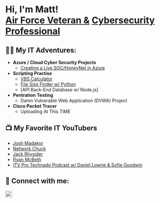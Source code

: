 <h1>Hi, I'm Matt! <br/><a href="https://www.linkedin.com/in/matthew-rimbert/">Air Force Veteran &</a> <a href="https://www.linkedin.com/in/matthew-rimbert/">Cybersecurity Professional</a>
<h2>👨‍💻 My IT Adventures:</h2>

- <b>Azure / Cloud Cyber Security Projects</b>
  - [Creating a Live SOC/HoneyNet in Azure](https://github.com/Matthew-Rimbert/Azure-HoneyNet)
- <b>Scripting Practise</b>
  - [VBS Calculator](https://github.com/Matthew-Rimbert/VBScript-Calculator)
  - [File Size Finder w/ Python](https://github.com/Matthew-Rimbert/File-Size-Finder)
  - [API Back-End Database w/ Node.js]
- <b>Pentration Testing</b>
  - Damn Vulnerable Web Application (DVWA)
Project
- <b>Cisco Packet Tracer</b>
  - Uploading At This TIME
<h2>📺 My Favorite IT YouTubers</h2>

- [Josh Madakor](https://www.youtube.com/@JoshMadakor)
- [Network Chuck](https://www.youtube.com/@NetworkChuck)
- [Jack Rhysider](https://www.youtube.com/@JackRhysider)
- [Ryan McBeth](https://www.youtube.com/@RyanMcBethProgramming)
- [ITV Pro Technado Podcast w/ Daniel Lowrie & Sofie Goodwin](https://www.youtube.com/@ITProTv)

<h2> 🤳 Connect with me:</h2>


[<img align="left" alt="MatthewRimbert | LinkedIn" width="22px" src="https://cdn.jsdelivr.net/npm/simple-icons@v3/icons/linkedin.svg" />][linkedin]

[linkedin]:(https://www.linkedin.com/in/matthew-rimbert/)

<!--
**joshmadakor1/joshmadakor1** is a ✨ _special_ ✨ repository because its `README.md` (this file) appears on your GitHub profile.

Here are some ideas to get you started:

- 🔭 I’m currently working on ...
- 🌱 I’m currently learning ...
- 👯 I’m looking to collaborate on ...
- 🤔 I’m looking for help with ...
- 💬 Ask me about ...
- 📫 How to reach me: ...
- 😄 Pronouns: ...
- ⚡ Fun fact: ...
-->
